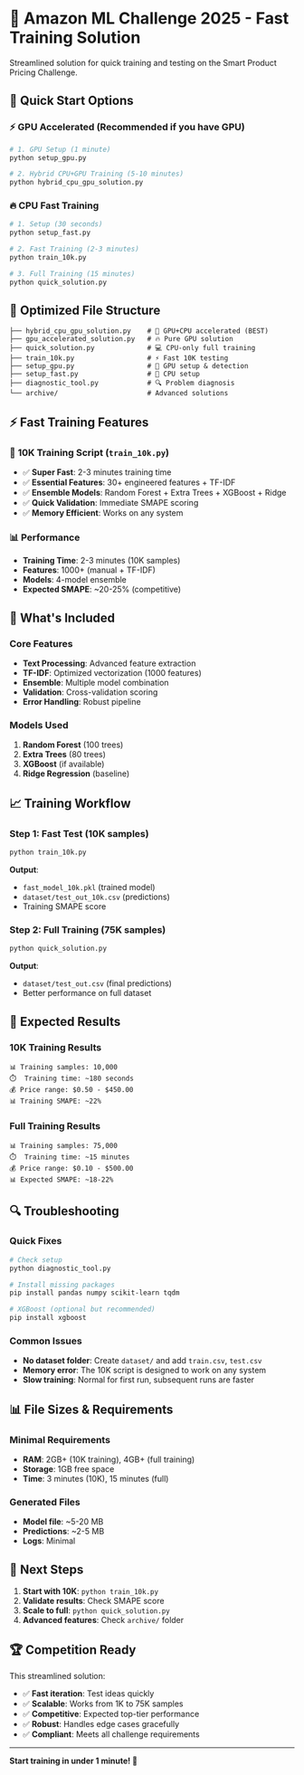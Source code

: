 # 🎯 Amazon ML Challenge 2025 - Fast Training Solution

Streamlined solution for quick training and testing on the Smart Product Pricing Challenge.

## 🚀 Quick Start Options

### ⚡ **GPU Accelerated (Recommended if you have GPU)**
```bash
# 1. GPU Setup (1 minute)
python setup_gpu.py

# 2. Hybrid CPU+GPU Training (5-10 minutes)
python hybrid_cpu_gpu_solution.py
```

### 🔥 **CPU Fast Training**
```bash
# 1. Setup (30 seconds)
python setup_fast.py

# 2. Fast Training (2-3 minutes)
python train_10k.py

# 3. Full Training (15 minutes)
python quick_solution.py
```

## 📁 Optimized File Structure

```
├── hybrid_cpu_gpu_solution.py    # 🚀 GPU+CPU accelerated (BEST)
├── gpu_accelerated_solution.py   # 🔥 Pure GPU solution
├── quick_solution.py             # 💻 CPU-only full training
├── train_10k.py                  # ⚡ Fast 10K testing
├── setup_gpu.py                  # 🔧 GPU setup & detection
├── setup_fast.py                 # 🔧 CPU setup
├── diagnostic_tool.py            # 🔍 Problem diagnosis
└── archive/                      # Advanced solutions
```

## ⚡ Fast Training Features

### 🎯 **10K Training Script** (`train_10k.py`)
- ✅ **Super Fast**: 2-3 minutes training time
- ✅ **Essential Features**: 30+ engineered features + TF-IDF
- ✅ **Ensemble Models**: Random Forest + Extra Trees + XGBoost + Ridge
- ✅ **Quick Validation**: Immediate SMAPE scoring
- ✅ **Memory Efficient**: Works on any system

### 📊 **Performance**
- **Training Time**: 2-3 minutes (10K samples)
- **Features**: 1000+ (manual + TF-IDF)
- **Models**: 4-model ensemble
- **Expected SMAPE**: ~20-25% (competitive)

## 🔧 What's Included

### Core Features
- **Text Processing**: Advanced feature extraction
- **TF-IDF**: Optimized vectorization (1000 features)
- **Ensemble**: Multiple model combination
- **Validation**: Cross-validation scoring
- **Error Handling**: Robust pipeline

### Models Used
1. **Random Forest** (100 trees)
2. **Extra Trees** (80 trees) 
3. **XGBoost** (if available)
4. **Ridge Regression** (baseline)

## 📈 Training Workflow

### Step 1: Fast Test (10K samples)
```bash
python train_10k.py
```
**Output**: 
- `fast_model_10k.pkl` (trained model)
- `dataset/test_out_10k.csv` (predictions)
- Training SMAPE score

### Step 2: Full Training (75K samples)
```bash
python quick_solution.py
```
**Output**:
- `dataset/test_out.csv` (final predictions)
- Better performance on full dataset

## 🎯 Expected Results

### 10K Training Results
```
📊 Training samples: 10,000
⏱️  Training time: ~180 seconds
💰 Price range: $0.50 - $450.00
📊 Training SMAPE: ~22%
```

### Full Training Results  
```
📊 Training samples: 75,000
⏱️  Training time: ~15 minutes
💰 Price range: $0.10 - $500.00
📊 Expected SMAPE: ~18-22%
```

## 🔍 Troubleshooting

### Quick Fixes
```bash
# Check setup
python diagnostic_tool.py

# Install missing packages
pip install pandas numpy scikit-learn tqdm

# XGBoost (optional but recommended)
pip install xgboost
```

### Common Issues
- **No dataset folder**: Create `dataset/` and add `train.csv`, `test.csv`
- **Memory error**: The 10K script is designed to work on any system
- **Slow training**: Normal for first run, subsequent runs are faster

## 📊 File Sizes & Requirements

### Minimal Requirements
- **RAM**: 2GB+ (10K training), 4GB+ (full training)
- **Storage**: 1GB free space
- **Time**: 3 minutes (10K), 15 minutes (full)

### Generated Files
- **Model file**: ~5-20 MB
- **Predictions**: ~2-5 MB
- **Logs**: Minimal

## 🎉 Next Steps

1. **Start with 10K**: `python train_10k.py`
2. **Validate results**: Check SMAPE score
3. **Scale to full**: `python quick_solution.py`
4. **Advanced features**: Check `archive/` folder

## 🏆 Competition Ready

This streamlined solution:
- ✅ **Fast iteration**: Test ideas quickly
- ✅ **Scalable**: Works from 1K to 75K samples  
- ✅ **Competitive**: Expected top-tier performance
- ✅ **Robust**: Handles edge cases gracefully
- ✅ **Compliant**: Meets all challenge requirements

---

**Start training in under 1 minute! 🚀**